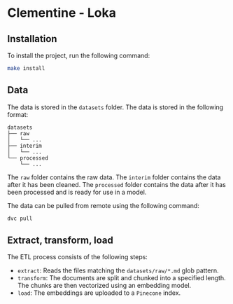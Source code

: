 # Clementine - Loka


## Installation

To install the project, run the following command:

```bash
make install
```

## Data

The data is stored in the `datasets` folder. The data is stored in the following format:

```
datasets
├── raw
│   └── ...
├── interim
│   └── ...
└── processed
    └── ...
```

The `raw` folder contains the raw data. The `interim` folder contains the data after it has been cleaned. The `processed` folder contains the data after it has been processed and is ready for use in a model.

The data can be pulled from remote using the following command:

```bash
dvc pull
```

## Extract, transform, load

The ETL process consists of the following steps:

- `extract`: Reads the files matching the `datasets/raw/*.md` glob pattern.
- `transform`: The documents are split and chunked into a specified length. The chunks are then vectorized using an embedding model.
- `load`: The embeddings are uploaded to a `Pinecone` index.
